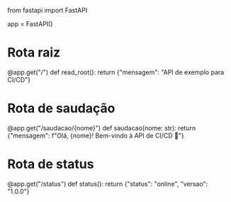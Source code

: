 from fastapi import FastAPI

app = FastAPI()

# Rota raiz
@app.get("/")
def read_root():
    return {"mensagem": "API de exemplo para CI/CD"}

# Rota de saudação
@app.get("/saudacao/{nome}")
def saudacao(nome: str):
    return {"mensagem": f"Olá, {nome}! Bem-vindo à API de CI/CD 🚀"}

# Rota de status
@app.get("/status")
def status():
    return {"status": "online", "versao": "1.0.0"}

